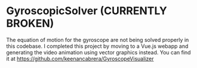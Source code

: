 # GyroscopicSolver (CURRENTLY BROKEN)

The equation of motion for the gyroscope are not being solved properly in this codebase. I completed this project by moving to a Vue.js webapp and generating the video animation using vector graphics instead. You can find it at https://github.com/keenancabrera/GyroscopeVisualizer
